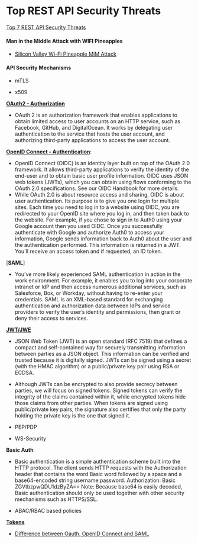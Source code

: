 # Top REST API Security Threats

[Top 7 REST API Security Threats](https://blog.restcase.com/top-7-rest-api-security-threats)


#### Man in the Middle Attack with WIFI Pineapples

* [Silicon Valley Wi-Fi Pineapple MiM Attack](https://www.thesslstore.com/blog/silicon-valley-wi-fi-pineapple/#:~:text=The%20next%20step%20is%20to,server%20and%20the%20user's%20device)


#### API Security Mechanisms

* mTLS

* x509

[**OAuth2 - Authorization**](https://www.youtube.com/watch?v=t4-416mg6iU)

* OAuth 2 is an authorization framework that enables applications to obtain limited access to user accounts on an HTTP service, such as Facebook, GitHub, and DigitalOcean. It works by delegating user authentication to the service that hosts the user account, and authorizing third-party applications to access the user account. 

[**OpenID Connect - Authentication**](https://auth0.com/docs/protocols/openid-connect-protocol):

* OpenID Connect (OIDC) is an identity layer built on top of the OAuth 2.0 framework. It allows third-party applications to verify the identity of the end-user and to obtain basic user profile information. OIDC uses JSON web tokens (JWTs), which you can obtain using flows conforming to the OAuth 2.0 specifications. See our OIDC Handbook for more details.
* While OAuth 2.0 is about resource access and sharing, OIDC is about user authentication. Its purpose is to give you one login for multiple sites. Each time you need to log in to a website using OIDC, you are redirected to your OpenID site where you log in, and then taken back to the website. For example, if you chose to sign in to Auth0 using your Google account then you used OIDC. Once you successfully authenticate with Google and authorize Auth0 to access your information, Google sends information back to Auth0 about the user and the authentication performed. This information is returned in a JWT. You'll receive an access token and if requested, an ID token.

[**SAML**]

* You’ve more likely experienced SAML authentication in action in the work environment. For example, it enables you to log into your corporate intranet or IdP and then access numerous additional services, such as Salesforce, Box, or Workday, without having to re-enter your credentials. SAML is an XML-based standard for exchanging authentication and authorization data between IdPs and service providers to verify the user’s identity and permissions, then grant or deny their access to services.

[**JWT/JWE**](https://jwt.io/introduction)

* JSON Web Token (JWT) is an open standard (RFC 7519) that defines a compact and self-contained way for securely transmitting information between parties as a JSON object. This information can be verified and trusted because it is digitally signed. JWTs can be signed using a secret (with the HMAC algorithm) or a public/private key pair using RSA or ECDSA.
* Although JWTs can be encrypted to also provide secrecy between parties, we will focus on signed tokens. Signed tokens can verify the integrity of the claims contained within it, while encrypted tokens hide those claims from other parties. When tokens are signed using public/private key pairs, the signature also certifies that only the party holding the private key is the one that signed it.

* PEP/PDP

* WS-Security

**Basic Auth**

* Basic authentication is a simple authentication scheme built into the HTTP protocol. The client sends HTTP requests with the Authorization header that contains the word Basic word followed by a space and a base64-encoded string username:password. 
Authorization: Basic ZGVtbzpwQDU1dzByZA==
Note: Because base64 is easily decoded, Basic authentication should only be used together with other security mechanisms such as HTTPS/SSL.

* ABAC/RBAC based policies

[**Tokens**](https://auth0.com/docs/tokens)



* [Difference between Oauth, OpenID Connect and SAML](https://www.okta.com/identity-101/whats-the-difference-between-oauth-openid-connect-and-saml/)
